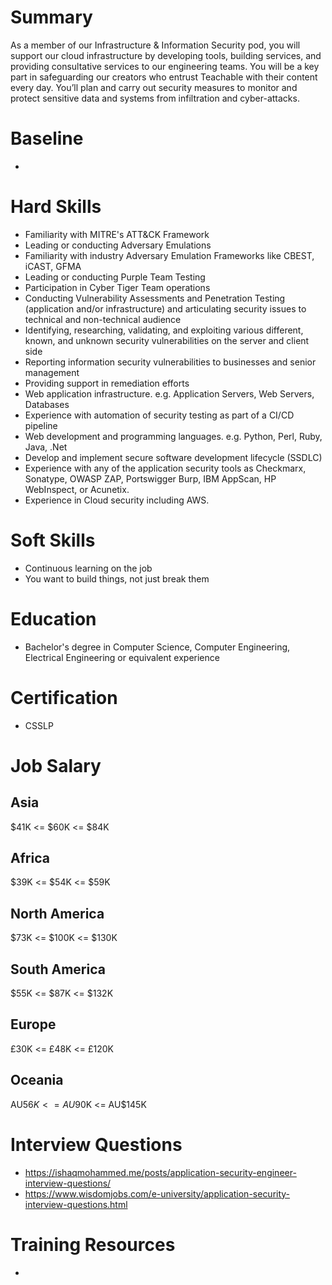 # Summary
As a member of our Infrastructure & Information Security pod, you will support our cloud infrastructure by developing tools, building services, and providing consultative services to our engineering teams. You will be a key part in safeguarding our creators who entrust Teachable with their content every day. You’ll plan and carry out security measures to monitor and protect sensitive data and systems from infiltration and cyber-attacks.

# Baseline

* 


# Hard Skills
* Familiarity with MITRE's ATT&CK Framework
* Leading or conducting Adversary Emulations
* Familiarity with industry Adversary Emulation Frameworks like CBEST, iCAST, GFMA
* Leading or conducting Purple Team Testing
* Participation in Cyber Tiger Team operations
* Conducting Vulnerability Assessments and Penetration Testing (application and/or infrastructure) and articulating security issues to technical and non-technical audience
* Identifying, researching, validating, and exploiting various different, known, and unknown security vulnerabilities on the server and client side
* Reporting information security vulnerabilities to businesses and senior management
* Providing support in remediation efforts
* Web application infrastructure. e.g. Application Servers, Web Servers, Databases
* Experience with automation of security testing as part of a CI/CD pipeline
* Web development and programming languages. e.g. Python, Perl, Ruby, Java, .Net
* Develop and implement secure software development lifecycle (SSDLC)
* Experience with any of the application security tools as Checkmarx, Sonatype, OWASP ZAP, Portswigger Burp, IBM AppScan, HP WebInspect, or Acunetix.
* Experience in Cloud security including AWS.





# Soft Skills
* Continuous learning on the job
* You want to build things, not just break them


# Education
  * Bachelor's degree in Computer Science, Computer Engineering, Electrical Engineering or equivalent experience


# Certification
  * CSSLP


# Job Salary

## Asia
$41K <= $60K <= $84K


## Africa
$39K <= $54K <= $59K


## North America
$73K <= $100K <= $130K


## South America
$55K <= $87K <= $132K


## Europe
£30K <= £48K <= £120K
 

## Oceania
AU$56K <= AU$90K <= AU$145K



# Interview Questions
 * https://ishaqmohammed.me/posts/application-security-engineer-interview-questions/
 * https://www.wisdomjobs.com/e-university/application-security-interview-questions.html


# Training Resources
  * 



